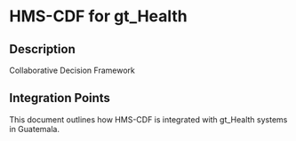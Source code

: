 # HMS-CDF for gt_Health

## Description

Collaborative Decision Framework

## Integration Points

This document outlines how HMS-CDF is integrated with gt_Health systems in Guatemala.
